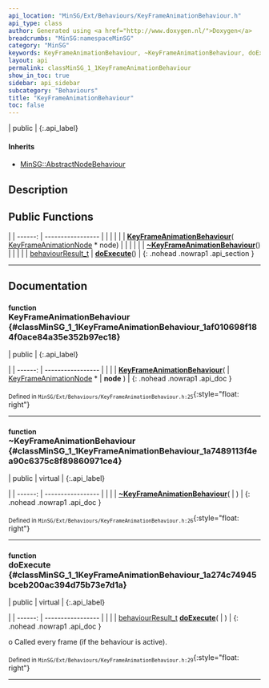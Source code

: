```yaml
---
api_location: "MinSG/Ext/Behaviours/KeyFrameAnimationBehaviour.h"
api_type: class
author: Generated using <a href="http://www.doxygen.nl/">Doxygen</a>
breadcrumbs: "MinSG:namespaceMinSG"
category: "MinSG"
keywords: KeyFrameAnimationBehaviour, ~KeyFrameAnimationBehaviour, doExecute
layout: api
permalink: classMinSG_1_1KeyFrameAnimationBehaviour
show_in_toc: true
sidebar: api_sidebar
subcategory: "Behaviours"
title: "KeyFrameAnimationBehaviour"
toc: false
---
```


| public |
{:.api_label}

#### Inherits

* [MinSG::AbstractNodeBehaviour](classMinSG_1_1AbstractNodeBehaviour)


## Description





## Public Functions

|
| ------: | ----------------- |
|  | |
|  | **[KeyFrameAnimationBehaviour](#classMinSG_1_1KeyFrameAnimationBehaviour_1af010698f184f0ace84a35e352b97ec18)**( [KeyFrameAnimationNode](classMinSG_1_1KeyFrameAnimationNode) * node) |
|  | |
|  | **[~KeyFrameAnimationBehaviour](#classMinSG_1_1KeyFrameAnimationBehaviour_1a7489113f4ea90c6375c8f89860971ce4)**() |
|  | |
| [behaviourResult_t](classMinSG_1_1Behavior#classMinSG_1_1Behavior_1afbd60a8df73dc581d2d00a1483f630ef) | **[doExecute](#classMinSG_1_1KeyFrameAnimationBehaviour_1a274c74945bceb200ac394d75b73e7d1a)**() |
{: .nohead .nowrap1 .api_section }


-------------------------------------------------------------------

## Documentation

### <small>function</small><br/> KeyFrameAnimationBehaviour {#classMinSG_1_1KeyFrameAnimationBehaviour_1af010698f184f0ace84a35e352b97ec18}

| public |
{:.api_label}

|
| ------: | ----------------- |
|  |
|  **[KeyFrameAnimationBehaviour](#classMinSG_1_1KeyFrameAnimationBehaviour_1af010698f184f0ace84a35e352b97ec18)**( |  [KeyFrameAnimationNode](classMinSG_1_1KeyFrameAnimationNode) * | **node** ) |
{: .nohead .nowrap1 .api_doc }





<sub>Defined in `MinSG/Ext/Behaviours/KeyFrameAnimationBehaviour.h:25`</sub>{:style="float: right"}

-------------------------------------------------------------------

### <small>function</small><br/> ~KeyFrameAnimationBehaviour {#classMinSG_1_1KeyFrameAnimationBehaviour_1a7489113f4ea90c6375c8f89860971ce4}

| public | virtual |
{:.api_label}

|
| ------: | ----------------- |
|  |
|  **[~KeyFrameAnimationBehaviour](#classMinSG_1_1KeyFrameAnimationBehaviour_1a7489113f4ea90c6375c8f89860971ce4)**( |  ) |
{: .nohead .nowrap1 .api_doc }





<sub>Defined in `MinSG/Ext/Behaviours/KeyFrameAnimationBehaviour.h:26`</sub>{:style="float: right"}

-------------------------------------------------------------------

### <small>function</small><br/> doExecute {#classMinSG_1_1KeyFrameAnimationBehaviour_1a274c74945bceb200ac394d75b73e7d1a}

| public | virtual |
{:.api_label}

|
| ------: | ----------------- |
|  |
| [behaviourResult_t](classMinSG_1_1Behavior#classMinSG_1_1Behavior_1afbd60a8df73dc581d2d00a1483f630ef) **[doExecute](#classMinSG_1_1KeyFrameAnimationBehaviour_1a274c74945bceb200ac394d75b73e7d1a)**( |  ) |
{: .nohead .nowrap1 .api_doc }



o Called every frame (if the behaviour is active).



<sub>Defined in `MinSG/Ext/Behaviours/KeyFrameAnimationBehaviour.h:29`</sub>{:style="float: right"}

-------------------------------------------------------------------

